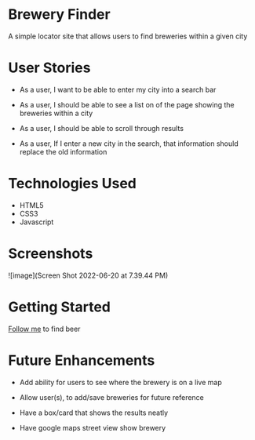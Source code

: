 # Brewery Finder

A simple locator site that allows users to find breweries within a given city 

# User Stories 

- As a user, I want to be able to enter my city into a search bar 

- As a user, I should be able to see a list on of the page showing the breweries within a city

- As a user, I should be able to scroll through results

- As a user, If I enter a new city in the search, that information should replace the old information


# Technologies Used

- HTML5
- CSS3
- Javascript

# Screenshots

![image](Screen Shot 2022-06-20 at 7.39.44 PM)

#  Getting Started

[Follow me](https://62b1220485b3503d561056d2--gregarious-malasada-7b6e6e.netlify.app) to find beer

# Future Enhancements 

- Add ability for users to see where the brewery is on a live map

- Allow user(s), to add/save breweries for future reference

- Have a box/card that shows the results neatly 

- Have google maps street view show brewery